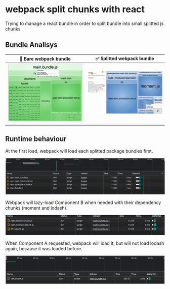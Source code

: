 # webpack split chunks with react

Trying to manage a react bundle in order to split bundle into small splitted js chunks

## Bundle Analisys

| 🚫 Bare webpack bundle                 | ✅ Splitted webpack bundle                     |
| -------------------------------------- | ---------------------------------------------- |
| ![bare bundle](./docs/full_bundle.png) | ![splitted bundle](./docs/splitted_bundle.png) |
|                                        |

## Runtime behaviour

At the first load, webpack will load each splitted package bundles first.

![splitted bundle](./docs/splitted_bundle_network.png)

Webpack will lazy-load Component B when needed with their dependency chunks (moment and lodash).

![splitted bundle](./docs/component_b.png)

When Component A requested, webpack will load it, but will not load lodash again, because it was loaded before.

![splitted bundle](./docs/component_a.png)
